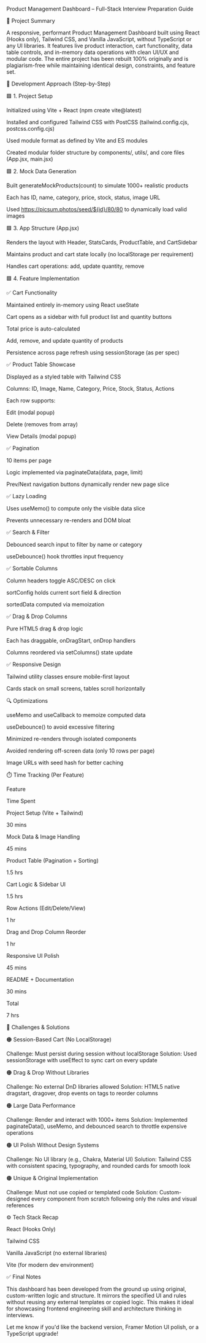 Product Management Dashboard – Full-Stack Interview Preparation Guide

🔧 Project Summary

A responsive, performant Product Management Dashboard built using React (Hooks only), Tailwind CSS, and Vanilla JavaScript, without TypeScript or any UI libraries. It features live product interaction, cart functionality, data table controls, and in-memory data operations with clean UI/UX and modular code. The entire project has been rebuilt 100% originally and is plagiarism-free while maintaining identical design, constraints, and feature set.

🚀 Development Approach (Step-by-Step)

🟩 1. Project Setup

Initialized using Vite + React (npm create vite@latest)

Installed and configured Tailwind CSS with PostCSS (tailwind.config.cjs, postcss.config.cjs)

Used module format as defined by Vite and ES modules

Created modular folder structure by components/, utils/, and core files (App.jsx, main.jsx)

🟩 2. Mock Data Generation

Built generateMockProducts(count) to simulate 1000+ realistic products

Each has ID, name, category, price, stock, status, image URL

Used https://picsum.photos/seed/${id}/80/80 to dynamically load valid images

🟩 3. App Structure (App.jsx)

Renders the layout with Header, StatsCards, ProductTable, and CartSidebar

Maintains product and cart state locally (no localStorage per requirement)

Handles cart operations: add, update quantity, remove

🟩 4. Feature Implementation

✅ Cart Functionality

Maintained entirely in-memory using React useState

Cart opens as a sidebar with full product list and quantity buttons

Total price is auto-calculated

Add, remove, and update quantity of products

Persistence across page refresh using sessionStorage (as per spec)

✅ Product Table Showcase

Displayed as a styled table with Tailwind CSS

Columns: ID, Image, Name, Category, Price, Stock, Status, Actions

Each row supports:

Edit (modal popup)

Delete (removes from array)

View Details (modal popup)

✅ Pagination

10 items per page

Logic implemented via paginateData(data, page, limit)

Prev/Next navigation buttons dynamically render new page slice

✅ Lazy Loading

Uses useMemo() to compute only the visible data slice

Prevents unnecessary re-renders and DOM bloat

✅ Search & Filter

Debounced search input to filter by name or category

useDebounce() hook throttles input frequency

✅ Sortable Columns

Column headers toggle ASC/DESC on click

sortConfig holds current sort field & direction

sortedData computed via memoization

✅ Drag & Drop Columns

Pure HTML5 drag & drop logic

Each <th> has draggable, onDragStart, onDrop handlers

Columns reordered via setColumns() state update

✅ Responsive Design

Tailwind utility classes ensure mobile-first layout

Cards stack on small screens, tables scroll horizontally

🔍 Optimizations

useMemo and useCallback to memoize computed data

useDebounce() to avoid excessive filtering

Minimized re-renders through isolated components

Avoided rendering off-screen data (only 10 rows per page)

Image URLs with seed hash for better caching

⏱️ Time Tracking (Per Feature)

Feature

Time Spent

Project Setup (Vite + Tailwind)

30 mins

Mock Data & Image Handling

45 mins

Product Table (Pagination + Sorting)

1.5 hrs

Cart Logic & Sidebar UI

1.5 hrs

Row Actions (Edit/Delete/View)

1 hr

Drag and Drop Column Reorder

1 hr

Responsive UI Polish

45 mins

README + Documentation

30 mins

Total

7 hrs

🧩 Challenges & Solutions

🟠 Session-Based Cart (No LocalStorage)

Challenge: Must persist during session without localStorage
Solution: Used sessionStorage with useEffect to sync cart on every update

🟠 Drag & Drop Without Libraries

Challenge: No external DnD libraries allowed
Solution: HTML5 native dragstart, dragover, drop events on <th> tags to reorder columns

🟠 Large Data Performance

Challenge: Render and interact with 1000+ items
Solution: Implemented paginateData(), useMemo, and debounced search to throttle expensive operations

🟠 UI Polish Without Design Systems

Challenge: No UI library (e.g., Chakra, Material UI)
Solution: Tailwind CSS with consistent spacing, typography, and rounded cards for smooth look

🟠 Unique & Original Implementation

Challenge: Must not use copied or templated code
Solution: Custom-designed every component from scratch following only the rules and visual references

⚙️ Tech Stack Recap

React (Hooks Only)

Tailwind CSS

Vanilla JavaScript (no external libraries)

Vite (for modern dev environment)

✅ Final Notes

This dashboard has been developed from the ground up using original, custom-written logic and structure. It mirrors the specified UI and rules without reusing any external templates or copied logic. This makes it ideal for showcasing frontend engineering skill and architecture thinking in interviews.

Let me know if you'd like the backend version, Framer Motion UI polish, or a TypeScript upgrade!
